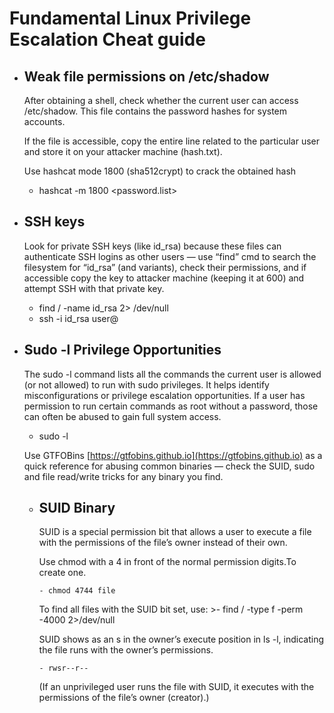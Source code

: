 # Fundamental Linux Privilege Escalation Cheat guide

* ## Weak file permissions on /etc/shadow
  After obtaining a shell, check whether the current user can access /etc/shadow. This file contains the password hashes for system accounts.

  If the file is accessible, copy the entire line related to the particular user and store it on your attacker machine (hash.txt).

  Use hashcat mode 1800 (sha512crypt) to crack the obtained hash
    - hashcat -m 1800 <hash> <password.list>


* ## SSH keys 
  Look for private SSH keys (like id_rsa) because these files can authenticate SSH logins as other users — use “find” cmd to search the filesystem for “id_rsa” (and variants), check their permissions,   and if accessible copy the key to attacker machine (keeping it at 600) and attempt SSH with that private key.

    - find / -name id_rsa 2> /dev/null
    - ssh -i id_rsa user@<ip>

* ## Sudo -l Privilege Opportunities
  The sudo -l command lists all the commands the current user is allowed (or not allowed) to run with sudo privileges. It helps identify misconfigurations or privilege escalation opportunities. If a user has permission to run certain commands as root without a password, those can often be abused to gain full system access.

   - sudo -l

  Use GTFOBins [https://gtfobins.github.io](https://gtfobins.github.io) as a quick reference for abusing common binaries — check the SUID, sudo and file read/write tricks for any binary you find.

  * ## SUID Binary
    SUID is a special permission bit that allows a user to execute a file with the permissions of the file’s owner instead of their own.

    Use chmod with a 4 in front of the normal permission digits.To create one.

		- chmod 4744 file

    To find all files with the SUID bit set, use:
		>- find / -type f -perm -4000 2>/dev/null

    SUID shows as an s in the owner’s execute position in ls -l, indicating the file runs with the owner’s permissions.
	
		- rwsr--r--

    (If an unprivileged user runs the file with SUID, it executes with the permissions of the file’s owner (creator).)


  
